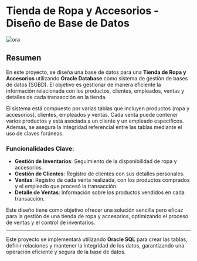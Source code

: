 # Tienda de Ropa y Accesorios - Diseño de Base de Datos

![ora](https://www.fujitsu.com/es/Images/oracle-db580x224_tcm77-40873.jpg)

## Resumen

En este proyecto, se diseña una base de datos para una **Tienda de Ropa y Accesorios** utilizando **Oracle Database** como sistema de gestión de bases de datos (SGBD). El objetivo es gestionar de manera eficiente la información relacionada con los productos, clientes, empleados, ventas y detalles de cada transacción en la tienda.

El sistema está compuesto por varias tablas que incluyen productos (ropa y accesorios), clientes, empleados y ventas. Cada venta puede contener varios productos y está asociada a un cliente y un empleado específicos. Además, se asegura la integridad referencial entre las tablas mediante el uso de claves foráneas.

### Funcionalidades Clave:
- **Gestión de Inventarios**: Seguimiento de la disponibilidad de ropa y accesorios.
- **Gestión de Clientes**: Registro de clientes con sus detalles personales.
- **Ventas**: Registro de cada venta realizada, con los productos comprados y el empleado que procesó la transacción.
- **Detalle de Ventas**: Información sobre los productos vendidos en cada transacción.

Este diseño tiene como objetivo ofrecer una solución sencilla pero eficaz para la gestión de una tienda de ropa y accesorios, optimizando el proceso de ventas y el control de inventarios.

---

Este proyecto se implementará utilizando **Oracle SQL** para crear las tablas, definir relaciones y mantener la integridad de los datos, garantizando una operación eficiente y segura de la base de datos.
